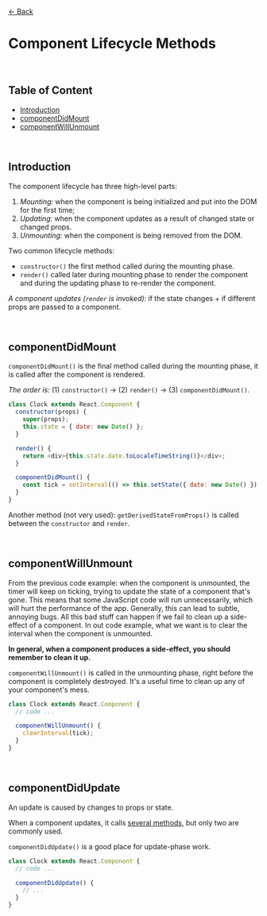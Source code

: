 [&larr; Back](./README.md)

# Component Lifecycle Methods

<br>

## Table of Content

- [Introduction](#introduction)
- [componentDidMount](#componentdidmount)
- [componentWillUnmount](#componentwillunmount)

<br>

## Introduction

The component lifecycle has three high-level parts:

1. _Mounting:_ when the component is being initialized and put into the DOM for the first time;
2. _Updating:_ when the component updates as a result of changed state or changed props.
3. _Unmounting:_ when the component is being removed from the DOM.

Two common lifecycle methods:

- `constructor()` the first method called during the mounting phase.
- `render()` called later during mounting phase to render the component and during the updating phase to re-render the component.

_A component updates (`render` is invoked):_ if the state changes + if different props are passed to a component.

<br>

## componentDidMount

`componentDidMount()` is the final method called during the mounting phase, it is called after the component is rendered.

_The order is:_ (1) `constructor()` -> (2) `render()` -> (3) `componentDidMount()`.

```js
class Clock extends React.Component {
  constructor(props) {
    super(props);
    this.state = { date: new Date() };
  }

  render() {
    return <div>{this.state.date.toLocaleTimeString()}</div>;
  }

  componentDidMount() {
    const tick = setInterval(() => this.setState({ date: new Date() }), 1000);
  }
}
```

Another method (not very used): `getDerivedStateFromProps()` is called between the `constructor` and `render`.

<br>

## componentWillUnmount

From the previous code example: when the component is unmounted, the timer will keep on ticking, trying to update the state of a component that's gone. This means that some JavaScript code will run unnecessarily, which will hurt the performance of the app. Generally, this can lead to subtle, annoying bugs. All this bad stuff can happen if we fail to clean up a side-effect of a component. In out code example, what we want is to clear the interval when the component is unmounted.

**In general, when a component produces a side-effect, you should remember to clean it up.**

`componentWillUnmount()` is called in the unmounting phase, right before the component is completely destroyed. It's a useful time to clean up any of your component's mess.

```js
class Clock extends React.Component {
  // code ...

  componentWillUnmount() {
    clearInterval(tick);
  }
}
```

<br>

## componentDidUpdate

An update is caused by changes to props or state.

When a component updates, it calls [several methods](https://reactjs.org/docs/react-component.html#updating), but only two are commonly used.

`componentDidUpdate()` is a good place for update-phase work.

```js
class Clock extends React.Component {
  // code ...

  componentDidUpdate() {
    // ...
  }
}
```

<br>
